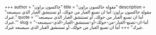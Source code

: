 +++
author = "جاكسون براون"
title = "مقولة جاكسون براون"
description = "مقولة جاكسون براون: أما ان تصنع الغبار من حولك، أو تستنشق الغبار الذي سيصنعه غيرك."
quote = '''أما ان تصنع الغبار من حولك، أو تستنشق الغبار الذي سيصنعه غيرك.''' 
slug = "أما-ان-تصنع-الغبار-من-حولك-أو-تستنشق-الغبار-الذي-سيصنعه-غيرك"
+++
أما ان تصنع الغبار من حولك، أو تستنشق الغبار الذي سيصنعه غيرك.
